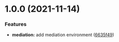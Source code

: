 # 1.0.0 (2021-11-14)


### Features

* **mediation:** add mediation environment ([6635f49](https://github.com/datashield/docker-jupyter-rstudio-base/commit/6635f49e09e0487c54f7013c8de477f489e99813))
